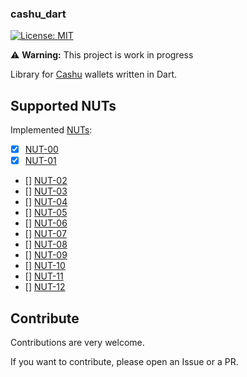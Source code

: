 ### cashu_dart

[![License: MIT][license_badge]][license_link]

⚠️ **Warning:** This project is work in progress

Library for [Cashu](https://github.com/cashubtc) wallets written in Dart.

## Supported NUTs

Implemented [NUTs](https://github.com/cashubtc/nuts/):

- [x] [NUT-00](https://github.com/cashubtc/nuts/blob/main/00.md)
- [x] [NUT-01](https://github.com/cashubtc/nuts/blob/main/01.md)
- [] [NUT-02](https://github.com/cashubtc/nuts/blob/main/02.md)
- [] [NUT-03](https://github.com/cashubtc/nuts/blob/main/03.md)
- [] [NUT-04](https://github.com/cashubtc/nuts/blob/main/04.md)
- [] [NUT-05](https://github.com/cashubtc/nuts/blob/main/05.md)
- [] [NUT-06](https://github.com/cashubtc/nuts/blob/main/06.md)
- [] [NUT-07](https://github.com/cashubtc/nuts/blob/main/07.md)
- [] [NUT-08](https://github.com/cashubtc/nuts/blob/main/08.md)
- [] [NUT-09](https://github.com/cashubtc/nuts/blob/main/09.md)
- [] [NUT-10](https://github.com/cashubtc/nuts/blob/main/10.md)
- [] [NUT-11](https://github.com/cashubtc/nuts/blob/main/11.md)
- [] [NUT-12](https://github.com/cashubtc/nuts/blob/main/12.md)

## Contribute

Contributions are very welcome.

If you want to contribute, please open an Issue or a PR.

[license_badge]: https://img.shields.io/badge/license-MIT-blue.svg
[license_link]: https://opensource.org/licenses/MIT

